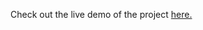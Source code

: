 Check out the live demo of the project <a href="https://gaurav23v.github.io/AnimatedLoginPage/">here.</a>
